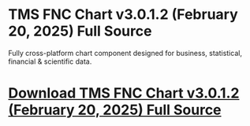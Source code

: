 # TMS FNC Chart v3.0.1.2 (February 20, 2025) Full Source

Fully cross-platform chart component designed for business, statistical, financial & scientific data.

# [Download TMS FNC Chart v3.0.1.2 (February 20, 2025) Full Source](https://developer.team/delphi/35347-tms-fnc-chart-v3012-february-20-2025-full-source.html)
